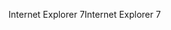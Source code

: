<span data-ttu-id="95530-101">Internet Explorer 7</span><span class="sxs-lookup"><span data-stu-id="95530-101">Internet Explorer 7</span></span>